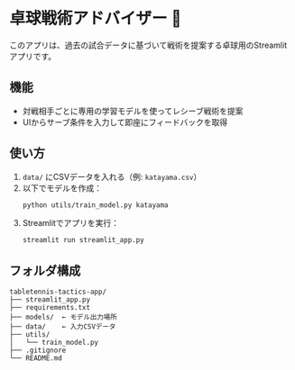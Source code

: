 # 卓球戦術アドバイザー 🏓

このアプリは、過去の試合データに基づいて戦術を提案する卓球用のStreamlitアプリです。

## 機能
- 対戦相手ごとに専用の学習モデルを使ってレシーブ戦術を提案
- UIからサーブ条件を入力して即座にフィードバックを取得

## 使い方
1. `data/` にCSVデータを入れる（例: `katayama.csv`）
2. 以下でモデルを作成：
   ```bash
   python utils/train_model.py katayama
   ```
3. Streamlitでアプリを実行：
   ```bash
   streamlit run streamlit_app.py
   ```

## フォルダ構成
```
tabletennis-tactics-app/
├── streamlit_app.py
├── requirements.txt
├── models/  ← モデル出力場所
├── data/    ← 入力CSVデータ
├── utils/
│   └── train_model.py
├── .gitignore
└── README.md
